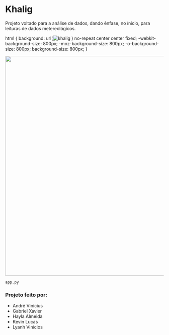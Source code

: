 # Khalig

Projeto voltado para a análise de dados, dando ênfase, no ínicio, para leituras de dados metereológicos.

html { 
  background: url(![khalig](https://user-images.githubusercontent.com/93950853/146825495-5c0a27cf-ec9c-4e3a-a81f-7162118a28f9.png)
) no-repeat center center fixed; 
  -webkit-background-size: 800px;
  -moz-background-size: 800px;
  -o-background-size: 800px;
  background-size: 800px;
}

<div align="center">
<img src="https://user-images.githubusercontent.com/93950853/140828507-f2764517-2752-4580-8dbd-7ef7852b44f3.png" width="700px" />
</div>

```
app.py
```


### Projeto feito por:

* André Vinicius
* Gabriel Xavier
* Hayla Almeida
* Kevin Lucas
* Lyanh Vinícios
